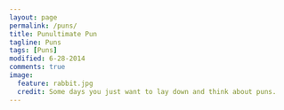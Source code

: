 ```yaml
---
layout: page
permalink: /puns/
title: Punultimate Pun
tagline: Puns
tags: [Puns]
modified: 6-28-2014
comments: true
image:
  feature: rabbit.jpg
  credit: Some days you just want to lay down and think about puns.
---
```


